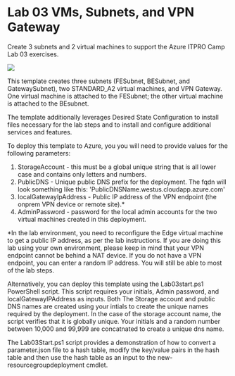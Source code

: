 # Lab 03 VMs, Subnets, and VPN Gateway

Create 3 subnets and 2 virtual machines to support the Azure ITPRO Camp Lab 03 exercises.

<a href="https://portal.azure.com/#create/Microsoft.Template/uri/https%3A%2F%2Fraw.githubusercontent.com%2FAZITCAMP%2FLabfiles%2Fmaster%2Flab03%2Fazuredeploy.json" target="_blank">
    <img src="http://azuredeploy.net/deploybutton.png"/>
</a>

This template creates three subnets (FESubnet, BESubnet, and GatewaySubnet),  two STANDARD_A2 virtual machines, and VPN Gateway. One virtual machine is attached to the FESubnet; the other virtual machine is attached to the BEsubnet.

The template additionally leverages Desired State Configuration to install files necessary for the lab steps and to install and configure additional services and features. 

To deploy this template to Azure, you you will need to provide values for the following parameters:

1. StorageAccount - this must be a global unique string that is all lower case and contains only letters and numbers.
2. PublicDNS - Unique public DNS prefix for the deployment. The fqdn will look something like this: 'PublicDNSName.westus.cloudapp.azure.com' 
3. localGatewayIpAddress - Public IP address of the VPN endpoint (the onprem VPN device or remote site).* 
3. AdminPassword - password for the local admin accounts for the two virtual machines created in this deployment.

*In the lab environment, you need to reconfigure the Edge virtual machine to get a public IP address, as per the lab instructions. If you are doing this lab using your own environment, please keep in mind that your VPN endpoint cannot be behind a NAT device. If you do not have a VPN endpoint, you can enter a random IP address. You will still be able to most of the lab steps.

Alternatively, you can deploy this template using the Lab03start.ps1 PowerShell script. This script requires your initials, Admin password, and localGatewayIPAddress as inputs. Both The Storage account and public DNS names are created using your intials to create the unique names required by the deployment. In the case of the storage account name, the script verifies that it is globally unique. Your initials and a random number between 10,000 and 99,999 are concatnated to create a unique dns name.

The Lab03Start.ps1 script provides a demonstration of how to convert a parameter.json file to a hash table, modify the key/value pairs in the hash table and then use the hash table as an input to the new-resourcegroupdeployment cmdlet.

